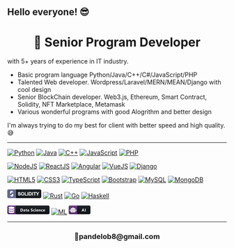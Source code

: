 ## Hello everyone! 😎

<h1 align="center">👋 Senior Program Developer</h1>

with 5+ years of experience in IT industry.

- Basic program language Python/Java/C++/C#/JavaScript/PHP
- Talented Web developer. Wordpress/Laravel/MERN/MEAN/Django with cool design
- Senior BlockChain developer. Web3.js, Ethereum, Smart Contract, Solidity, NFT Marketplace, Metamask
- Various wonderful programs with good Alogrithm and better design

I'm always trying to do my best for client with better speed and high quality.😅

---
[![Python](https://img.shields.io/badge/-Python-black?style=flat&logo=python&link=https://github.com/msilucifer/)]()
[![Java](https://img.shields.io/badge/Java-orange?style=flat&logo=java&logoColor=white&link=https://github.com/msilucifer/)]()
[![C++](https://img.shields.io/badge/-C%20&%20C++-659ad2?style=flat&logo=c%2B%2B&logoColor=ffffff&link=https://github.com/msilucifer/)]()
[![JavaScript](https://img.shields.io/badge/-JavaScript-black?style=flat&logo=javascript&link=https://github.com/msilucifer/)]()
[![PHP](https://img.shields.io/badge/-PHP-777BB4?style=flat&logo=php&link=https://github.com/msilucifer/)]()

[![NodeJS](https://img.shields.io/badge/-Node.js-181717?style=flat&logo=nodedotjs&logoColor=white&link=https://github.com/msilucifer/)]() 
[![ReactJS](https://img.shields.io/badge/-ReactJS-61DAFB?style=flat&logo=react&logoColor=white&link=https://github.com/msilucifer/)]() 
[![Angular](https://img.shields.io/badge/-Angular-DD0031?style=flat&logo=angular&logoColor=white&link=https://github.com/msilucifer/)]() 
[![VueJS](https://img.shields.io/badge/VueJS-41B883??style=flat&logo=vue.js&logoColor=white&link=https://github.com/msilucifer/)]() 
[![Django](https://img.shields.io/badge/-django-black?style=flat&logo=django)]()

[![HTML5](https://img.shields.io/badge/-HTML5-E34F26?style=flat&logo=html5&logoColor=white&link=https://github.com/msilucifer/)]() 
[![CSS3](https://img.shields.io/badge/-CSS3-1572B6?style=flat&logo=css3&link=https://github.com/msilucifer/)]() 
[![TypeScript](https://img.shields.io/badge/TypeScript-black?style=flat&logo=typescript&link=https://github.com/msilucifer/)]()
[![Bootstrap](https://img.shields.io/badge/-Bootstrap-563D7C?style=flat&logo=bootstrap&link=https://github.com/msilucifer/)]()
[![MySQL](https://img.shields.io/badge/-MySQL-black?style=flat&logo=mysql&link=https://github.com/msilucifer/)]()
[![MongoDB](https://img.shields.io/badge/-MongoDB-DDE072?style=flat&logo=mongodb&link=https://github.com/msilucifer/)]()


[![Solidity](https://github.com/msilucifer/msilucifer/blob/master/solidity.png)]()
[![Rust](https://img.shields.io/badge/Rust-black?style=flat&logo=rust&logoColor=white&link=https://github.com/msilucifer/)]()
[![Go](https://img.shields.io/badge/-Go-00ADD8?style=flat&logo=go&logoColor=white&link=https://github.com/msilucifer/)]()
[![Haskell](https://img.shields.io/badge/-Haskell-5D4F85?style=flat&logo=haskell&logoColor=white&link=https://github.com/msilucifer/)]()

[![DataScience](https://github.com/SvenCelin/SvenCelin/blob/master/Badges/datascience.png)]()
[![ML](https://img.shields.io/badge/-Machine%20Learning-102230?style=flat)]()
[![AI](https://github.com/SvenCelin/SvenCelin/blob/master/Badges/ai.png)]()

---

<h3 align="center">📧pandelob8@gmail.com</h3>
